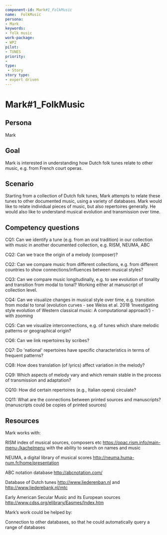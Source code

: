 ```yaml
---
component-id: Mark#1_FolkMusic
name:  FolkMusic 
persona: 
- Mark
keywords: 
- folk music
work-package:
- WP2
pilot:
- TUNES
priority:
- 
type:
 - Story
story type:
- expert driven
---
```



# Mark#1_FolkMusic

## Persona

Mark

## Goal

Mark is interested in understanding how Dutch folk tunes relate to other music, e.g. from French court operas.

## Scenario

Starting from a collection of Dutch folk tunes, Mark attempts to relate these tunes to other documented music, using a variety of databases.  Mark would like to relate individual pieces of music, but also repertoires generally.  He would also like to understand musical evolution and transmission over time.

## Competency questions

CQ1: Can we identify a tune (e.g. from an oral tradition) in our collection with music in another documented collection, e.g. RISM, NEUMA, ABC

CQ2: Can we trace the origin of a melody (composer)?

CQ2: Can we compare music from different collections, e.g. from different countries to show connections/influences between musical styles?

CQ3: Can we compare music longitudinally, e.g. to see evolution of tonality and transition from modal to tonal?  Working either at manuscript of collection level.

CQ4: Can we visualize changes in musical style over time, e.g. transition from modal to tonal (evolution curves - see Weiss et al. 2018 ‘Investigating style evolution of Western classical music: A computational approach’) - with zooming

CQ5: Can we visualize interconnections, e.g. of tunes which share melodic patterns or geographical origin?

CQ6: Can we link repertoires by scribes?

CQ7: Do 'national' repertoires have specific characteristics in terms of frequent patterns?

CQ8: How does translation (of lyrics) affect variation in the melody?

CQ9: Which aspects of melody vary and which remain stable in the process of transmission and adaptation?

CQ10: How did certain repertoires (e.g., Italian opera) circulate?

CQ11: What are the connections between printed sources and manuscripts? (manuscripts could be copies of printed sources)

## Resources

Mark works with:

RISM index of musical sources, composers etc https://opac.rism.info/main-menu-/kachelmenu with the ability to search on names and music

NEUMA, a digital library of musical scores http://neuma.huma-num.fr/home/presentation 

ABC notation database http://abcnotation.com/ 

Database of Dutch tunes http://www.liederenban.nl and http://www.liederebank.nl/mtc

Early American Secular Music and its European sources http://www.cdss.org/elibrary/Easmes/Index.htm

Mark’s work could be helped by:

Connection to other databases, so that he could automatically query a range of databases
